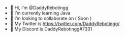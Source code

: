 - 👋 Hi, I’m @DaddyRebotingg
- 🌱 I’m currently learning Java
- 💞️ I’m looking to collaborate on ( Soon )
- 👋 My Twitter is https://twitter.com/DaddyRebotingg/
- 👋 My Discord is DaddyRebotingg#7331
